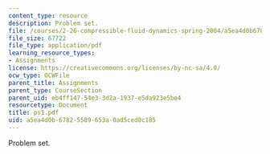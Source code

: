 ```yaml
---
content_type: resource
description: Problem set.
file: /courses/2-26-compressible-fluid-dynamics-spring-2004/a5ea4d0b67825589653a0ad5ced0c185_ps1.pdf
file_size: 67722
file_type: application/pdf
learning_resource_types:
- Assignments
license: https://creativecommons.org/licenses/by-nc-sa/4.0/
ocw_type: OCWFile
parent_title: Assignments
parent_type: CourseSection
parent_uid: eb4ff147-54e3-3d2a-1937-e5da923e5be4
resourcetype: Document
title: ps1.pdf
uid: a5ea4d0b-6782-5589-653a-0ad5ced0c185
---
```

Problem set.